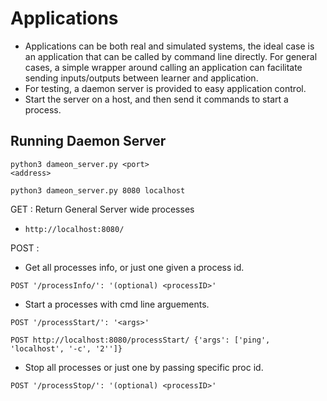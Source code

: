 # Applications
* Applications can be both real and simulated systems, the ideal case is an application that can be called by command line directly. For general cases, a simple wrapper around calling an application can facilitate sending inputs/outputs between learner and application.
* For testing, a daemon server is provided to easy application control.
* Start the server on a host, and then send it commands to start a process.

## Running Daemon Server
<code>python3 dameon_server.py \<port\> \<address\></code>

<code>python3 dameon_server.py 8080 localhost</code>

GET : Return General Server wide processes

* <code>http://localhost:8080/ </code>

POST :

* Get all processes info, or just one given a process id.

<code>POST '/processInfo/': '(optional) \<processID\>'</code>

 * Start a processes with cmd line arguements.

<code>POST '/processStart/':   '\<args\>'</code>

<code>POST http://localhost:8080/processStart/ {'args': ['ping', 'localhost', '-c', '2'']}</code>

 * Stop all processes or just one by passing specific proc id.

<code>POST '/processStop/':    '(optional) \<processID\>'</code>
